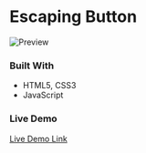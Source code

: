# Escaping Button

![Preview](https://screenrec.com/share/zk8vieaSgq)

### Built With

- HTML5, CSS3
- JavaScript

### Live Demo

[Live Demo Link](https://ibrohimrasulov.github.io/Escaping-Button/)
